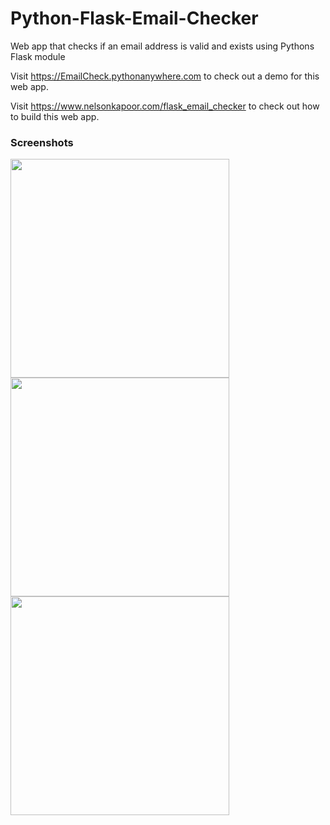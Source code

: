 # Python-Flask-Email-Checker
Web app that checks if an email address is valid and exists using Pythons Flask module

Visit <a href="https://EmailCheck.pythonanywhere.com" target="_blank">https://EmailCheck.pythonanywhere.com</a> to check out a demo for this web app.

Visit <a href="https://www.crackersploit.com/flask_email_checker.html" target="_blank">https://www.nelsonkapoor.com/flask_email_checker</a> to check out how to build this web app.

<h3 class="subTitle">Screenshots</h3>
<img src="https://www.crackersploit.com/images/flaskEmailChecker/Screenshot1.jpg" width="350">
<img src="https://www.crackersploit.com/images/flaskEmailChecker/Screenshot2.jpg" width="350">
<img src="https://www.crackersploit.com/images/flaskEmailChecker/Screenshot3.jpg" width="350">
